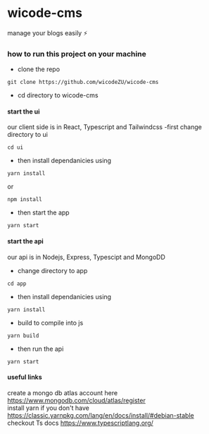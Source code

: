 # wicode-cms
manage your blogs easily ⚡

### how to run this project on your machine
- clone the repo
```
git clone https://github.com/wicodeZU/wicode-cms
```
- cd directory to wicode-cms

#### start the ui
our client side is in React, Typescript and Tailwindcss
-first change directory to ui
```
cd ui
```
- then install dependanicies using 
```
yarn install
```
or
```
npm install
```
- then start the app
```
yarn start
```

#### start the api
our api is in Nodejs, Express, Typescipt and MongoDD
- change directory to app
```
cd app
```
- then install dependanicies using 
```
yarn install
```
- build to compile into js
```
yarn build
```
- then run the api
```
yarn start
```

#### useful links
create a mongo db atlas account here https://www.mongodb.com/cloud/atlas/register
<br />
install yarn if you don't have https://classic.yarnpkg.com/lang/en/docs/install/#debian-stable
<br />
checkout Ts docs https://www.typescriptlang.org/

